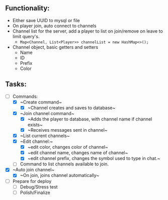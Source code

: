 ## Functionality:
- Either save UUID to mysql or file
- On player join, auto connect to channels
- Channel list for the server, add a player to list on join/remove on leave to limit query's.
    - ``` Map<Channel, List<Player>> channelList = new HashMap<>(); ```
- Channel object, basic getters and setters
    - Name
    - ID
    - Prefix
    - Color

## Tasks:
- [ ] Commands:
    - [x] ~Create command~
        - [X] ~Channel creates and saves to database~
    - [X] ~Join channel command~
        - [X] ~Adds the player to database, with channel name if channel exists~
        - [X] ~Receives messages sent in channel~
    - [X] ~List current channels~
    - [X] ~Edit channel:~
        - [X] ~edit color, changes color of channel~
        - [X] ~edit channel name, changes name of channel~
        - [X] ~edit channel prefix, changes the symbol used to type in chat.~
    - [ ] Command to list channels available to join.
- [X] ~Auto join channel~
    - [X] ~On join, joins channel automatically~
- [ ] Prepare for deploy
    - [ ] Debug/Stress test
    - [ ] Polish/Finalize
